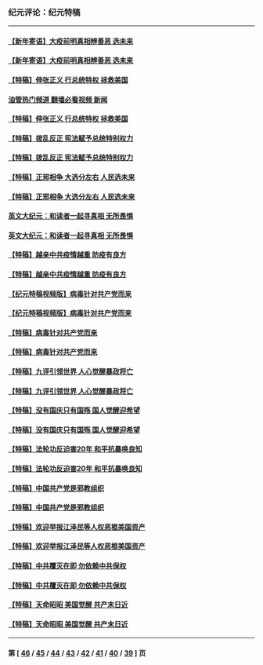 ### 纪元评论：纪元特稿
---
#### [【新年寄语】大疫前明真相辨善恶 选未来](../../pages/nsc424/n12660855.md?05092111) 
#### [【新年寄语】大疫前明真相辨善恶 选未来](../../pages/nsc424/n12660855.md?05092111) 
#### [【特稿】伸张正义 行总统特权 拯救美国](../../pages/nsc424/n12616806.md?05092111) 
#### [油管热门频道 翻墙必看视频 新闻](ok?05092111)
#### [【特稿】伸张正义 行总统特权 拯救美国](../../pages/nsc424/n12616806.md?05092111) 
#### [【特稿】拨乱反正 宪法赋予总统特别权力](../../pages/nsc424/n12598306.md?05092111) 
#### [【特稿】拨乱反正 宪法赋予总统特别权力](../../pages/nsc424/n12598306.md?05092111) 
#### [【特稿】正邪相争 大选分左右 人民选未来](../../pages/nsc424/n12545208.md?05092111) 
#### [【特稿】正邪相争 大选分左右 人民选未来](../../pages/nsc424/n12545208.md?05092111) 
#### [英文大纪元：和读者一起寻真相 无所畏惧](../../pages/nsc424/n12542027.md?05092111) 
#### [英文大纪元：和读者一起寻真相 无所畏惧](../../pages/nsc424/n12542027.md?05092111) 
#### [【特稿】越亲中共疫情越重 防疫有良方](../../pages/nsc424/n12042989.md?05092111) 
#### [【特稿】越亲中共疫情越重 防疫有良方](../../pages/nsc424/n12042989.md?05092111) 
#### [【纪元特稿视频版】病毒针对共产党而来](../../pages/nsc424/n11977328.md?05092111) 
#### [【纪元特稿视频版】病毒针对共产党而来](../../pages/nsc424/n11977328.md?05092111) 
#### [【特稿】病毒针对共产党而来](../../pages/nsc424/n11928818.md?05092111) 
#### [【特稿】病毒针对共产党而来](../../pages/nsc424/n11928818.md?05092111) 
#### [【特稿】九评引领世界 人心觉醒暴政将亡](../../pages/nsc424/n11660496.md?05092111) 
#### [【特稿】九评引领世界 人心觉醒暴政将亡](../../pages/nsc424/n11660496.md?05092111) 
#### [【特稿】没有国庆只有国殇 国人觉醒迎希望](../../pages/nsc424/n11549354.md?05092111) 
#### [【特稿】没有国庆只有国殇 国人觉醒迎希望](../../pages/nsc424/n11549354.md?05092111) 
#### [【特稿】法轮功反迫害20年 和平抗暴唤良知](../../pages/nsc424/n11389135.md?05092111) 
#### [【特稿】法轮功反迫害20年 和平抗暴唤良知](../../pages/nsc424/n11389135.md?05092111) 
#### [【特稿】中国共产党是邪教组织](../../pages/nsc424/n11355551.md?05092111) 
#### [【特稿】中国共产党是邪教组织](../../pages/nsc424/n11355551.md?05092111) 
#### [【特稿】欢迎举报江泽民等人权恶棍美国资产](../../pages/nsc424/n11303040.md?05092111) 
#### [【特稿】欢迎举报江泽民等人权恶棍美国资产](../../pages/nsc424/n11303040.md?05092111) 
#### [【特稿】中共覆灭在即 勿依赖中共保权](../../pages/nsc424/n11278510.md?05092111) 
#### [【特稿】中共覆灭在即 勿依赖中共保权](../../pages/nsc424/n11278510.md?05092111) 
#### [【特稿】天命昭昭 美国觉醒 共产末日近](../../pages/nsc424/n11150259.md?05092111) 
#### [【特稿】天命昭昭 美国觉醒 共产末日近](../../pages/nsc424/n11150259.md?05092111) 

---
#### 第 [ [46](./46.md?05092111) / [45](./45.md?05092111) / [44](./44.md?05092111) / [43](./43.md?05092111) / [42](./42.md?05092111) / [41](./41.md?05092111) / [40](./40.md?05092111) / [39](./39.md?05092111) ] 页
